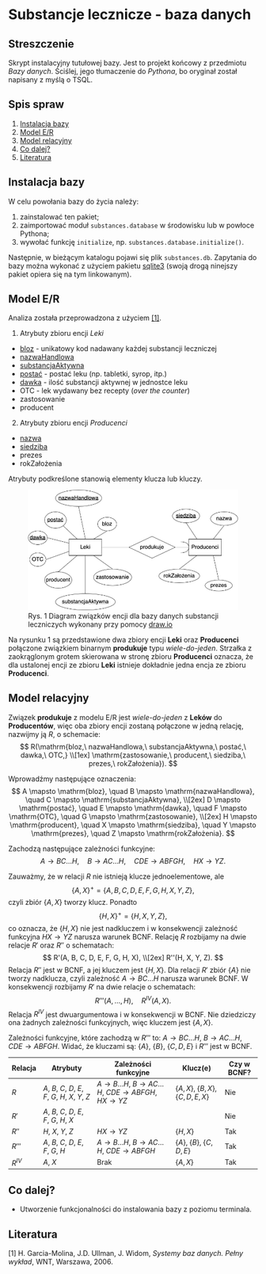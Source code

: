 # Substancje lecznicze - baza danych

## Streszczenie

Skrypt instalacyjny tutułowej bazy. Jest to projekt końcowy z przedmiotu *Bazy danych*. Ściślej, jego tłumaczenie do *Pythona*, bo oryginał został napisany z myślą o TSQL.

## Spis spraw
1. [Instalacja bazy](#instalacja-bazy)
2. [Model E/R](#model-er)
3. [Model relacyjny](#model-relacyjny)
4. [Co dalej?](#co-dalej)
5. [Literatura](#literatura)

## Instalacja bazy
W celu powołania bazy do życia należy:
1. zainstalować ten pakiet;
2. zaimportować moduł `substances.database` w środowisku lub w powłoce Pythona;
3. wywołać funkcję `initialize`, np. `substances.database.initialize()`.

Następnie, w bieżącym katalogu pojawi się plik `substances.db`. Zapytania do bazy można wykonać z użyciem pakietu [sqlite3](https://docs.python.org/3/library/sqlite3.html) (swoją drogą ninejszy pakiet opiera się na tym linkowanym).

## Model E/R

Analiza została przeprowadzona z użyciem [[1]](#widom).

1. Atrybuty zbioru encji *Leki*
+ <u>bloz</u> - unikatowy kod nadawany każdej substancji leczniczej
+ <u>nazwaHandlowa</u>
+ <u>substancjaAktywna</u>
+ <u>postać</u> - postać leku (np. tabletki, syrop, itp.)
+ <u>dawka</u> - ilość substancji aktywnej w jednostce leku
+ OTC - lek wydawany bez recepty (*over the counter*)
+ zastosowanie
+ producent

2. Atrybuty zbioru encji *Producenci*
+ <u>nazwa</u>
+ <u>siedziba</u>
+ prezes
+ rokZałożenia

Atrybuty podkreślone stanowią elementy klucza lub kluczy.

<figure>
    <img src="diagram.png">
    <figcaption>Rys. 1 Diagram związków encji dla bazy danych substancji leczniczych wykonany przy pomocy <a href="draw.io">draw.io</a></figcaption>
</figure>

Na rysunku 1 są przedstawione dwa zbiory encji **Leki** oraz **Producenci** połączone związkiem binarnym **produkuje** typu *wiele-do-jeden*. Strzałka z zaokrąglonym grotem skierowana w stronę zbioru **Producenci** oznacza, że dla ustalonej encji ze zbioru **Leki** istnieje dokładnie jedna encja ze zbioru **Producenci**.

## Model relacyjny

Związek **produkuje** z modelu E/R jest *wiele-do-jeden* z **Leków** do **Producentów**, więc oba zbiory encji zostaną połączone w jedną relację, nazwijmy ją $R$, o schemacie:
$$
    R(\mathrm{bloz,\ nazwaHandlowa,\ substancjaAktywna,\ postać,\ dawka,\ OTC,} \\[1ex] \mathrm{zastosowanie,\ producent,\ siedziba,\ prezes,\ rokZałożenia}).
$$

Wprowadźmy następujące oznaczenia:
$$
    A \mapsto \mathrm{bloz}, \quad B \mapsto \mathrm{nazwaHandlowa}, \quad C \mapsto \mathrm{substancjaAktywna}, \\[2ex] D \mapsto \mathrm{postać}, \quad E \mapsto \mathrm{dawka}, \quad F \mapsto \mathrm{OTC}, \quad G \mapsto \mathrm{zastosowanie}, \\[2ex] H \mapsto \mathrm{producent}, \quad X \mapsto \mathrm{siedziba}, \quad Y \mapsto \mathrm{prezes}, \quad Z \mapsto \mathrm{rokZałożenia}.
$$

Zachodzą następujące zależności funkcyjne:
$$
    A \to BC\dots H, \quad B \to AC\dots H, \quad CDE \to ABFGH, \quad HX \to YZ.
$$

Zauważmy, że w relacji $R$ nie istnieją klucze jednoelementowe, ale
$$
    \{A, X\}^+ = \{A, B, C, D, E, F, G, H, X, Y, Z\},
$$
czyli zbiór $\{A, X\}$ tworzy klucz. Ponadto
$$
    \{H, X\}^+ = \{H, X, Y, Z\},
$$
co oznacza, że $\{H, X\}$ nie jest nadkluczem i w konsekwencji zależność funkcyjna $HX \to YZ$ narusza warunek BCNF. Relację $R$ rozbijamy na dwie relacje $R'$ oraz $R''$ o schematach:
$$
    R'(A, B, C, D, E, F, G, H, X), \\[2ex]
    R''(H, X, Y, Z).
$$
Relacja $R''$ jest w BCNF, a jej kluczem jest $\{H, X\}$.
Dla relacji $R'$ zbiór $\{A\}$ nie tworzy nadklucza, czyli zależność $A \to BC\dots H$ narusza warunek BCNF. W konsekwencji rozbijamy $R'$ na dwie relacje o schematach:
$$
    R'''(A, \dots, H), \quad R^{IV}(A, X).
$$
Relacja $R^{IV}$ jest dwuargumentowa i w konsekwencji w BCNF. Nie dziedziczy ona żadnych zależności funkcyjnych, więc kluczem jest $\{A, X\}$.

Zależności funkcyjne, które zachodzą w $R'''$ to: $A \to BC\dots H$, $B \to AC\dots H$, $CDE \to ABFGH$. Widać, że kluczami są: $\{A\}$, $\{B\}$, $\{C, D, E\}$ i $R'''$ jest w BCNF.


|  Relacja |                        Atrybuty                       |                        Zależności funkcyjne                       |                 Klucz(e)                 | Czy w BCNF? |
| -------- | ----------------------------------------------------- | ----------------------------------------------------------------- | ---------------------------------------- | ----------- |
|    $R$   | $A,$ $B,$ $C,$ $D,$ $E,$ $F,$ $G,$ $H,$ $X,$ $Y,$ $Z$ | $A \to B\dots H,$ $B \to AC\dots H,$ $CDE \to ABFGH,$ $HX \to YZ$ | $\{A, X\},$ $\{B, X\},$ $\{C, D, E, X\}$ |     Nie     |
|   $R'$   |      $A,$ $B,$ $C,$ $D,$ $E,$ $F,$ $G,$ $H,$ $X$      |                                                                   |                                          |     Nie     |
|   $R''$  |                   $H,$ $X,$ $Y,$ $Z$                  |                            $HX \to YZ$                            |                $\{H, X\}$                |     Tak     |
|  $R'''$  |         $A,$ $B,$ $C,$ $D,$ $E,$ $F,$ $G,$ $H$        |        $A \to B\dots H,$ $B \to AC\dots H,$ $CDE \to ABFGH$       |      $\{A\},$ $\{B\},$ $\{C, D, E\}$     |     Tak     |
| $R^{IV}$ |                        $A,$ $X$                       |                                Brak                               |                $\{A, X\}$                |     Tak     |

## Co dalej?

+ Utworzenie funkcjonalności do instalowania bazy z poziomu terminala.

## Literatura
<a name="widom">[1]</a> H. Garcia-Molina, J.D. Ullman, J. Widom, *Systemy baz danych. Pełny wykład*, WNT, Warszawa, 2006.